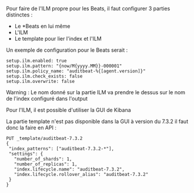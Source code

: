 Pour faire de l'ILM propre pour les Beats, il faut configurer 3 parties distinctes :
  - Le *Beats en lui même 
  - L'ILM 
  - Le template pour lier l'index et l'ILM
  
 Un exemple de configuration pour le Beats serait : 
 
 ```
setup.ilm.enabled: true
setup.ilm.pattern: "{now/M{yyyy.MM}}-000001"
setup.ilm.policy_name: "auditbeat-%{[agent.version]}"
setup.ilm.check_exists: false
setup.ilm.overwrite: false
```

Warning : Le nom donné sur la partie ILM va prendre le dessus sur le nom de l'index configuré dans l'output 

Pour l'ILM, il est possible d'utiliser la GUI de Kibana 

La partie template n'est pas disponible dans la GUI à version du 7.3.2 il faut donc la faire en API : 

 ```
PUT _template/auditbeat-7.3.2
{
  "index_patterns": ["auditbeat-7.3.2-*"], 
  "settings": {
    "number_of_shards": 1,
    "number_of_replicas": 1,
    "index.lifecycle.name": "auditbeat-7.3.2", 
    "index.lifecycle.rollover_alias": "auditbeat-7.3.2" 
  }
}
 ```

